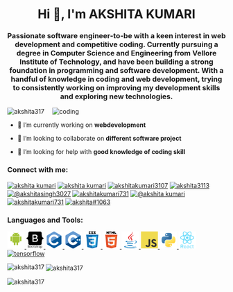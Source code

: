 <h1 align="center">Hi 👋, I'm AKSHITA KUMARI</h1>
<h3 align="center">Passionate software engineer-to-be with a keen interest in web development and competitive coding. Currently pursuing a degree in Computer Science and Engineering from Vellore Institute of Technology, and have been building a strong foundation in programming and software development. With a handful of knowledge in coding and web development, trying to consistently working on improving my development skills and exploring new technologies.</h3>
<img align="right" alt="coding" width="400" src="https://mir-s3-cdn-cf.behance.net/project_modules/disp/601014116770475.6068beff4640a.gif">
<p align="left"> <img src="https://komarev.com/ghpvc/?username=akshita317&label=Profile%20views&color=0e75b6&style=flat" alt="akshita317" /> </p>

- 🔭 I’m currently working on **webdevelopment**

- 👯 I’m looking to collaborate on **different software project**

- 🤝 I’m looking for help with **good knowledge of coding skill**

<h3 align="left">Connect with me:</h3>
<p align="left">
<a href="https://linkedin.com/in/akshita kumari" target="blank"><img align="center" src="https://raw.githubusercontent.com/rahuldkjain/github-profile-readme-generator/master/src/images/icons/Social/linked-in-alt.svg" alt="akshita kumari" height="30" width="40" /></a>
<a href="https://fb.com/akshita kumari" target="blank"><img align="center" src="https://raw.githubusercontent.com/rahuldkjain/github-profile-readme-generator/master/src/images/icons/Social/facebook.svg" alt="akshita kumari" height="30" width="40" /></a>
<a href="https://instagram.com/akshitakumari3107" target="blank"><img align="center" src="https://raw.githubusercontent.com/rahuldkjain/github-profile-readme-generator/master/src/images/icons/Social/instagram.svg" alt="akshitakumari3107" height="30" width="40" /></a>
<a href="https://www.codechef.com/users/akshita3113" target="blank"><img align="center" src="https://cdn.jsdelivr.net/npm/simple-icons@3.1.0/icons/codechef.svg" alt="akshita3113" height="30" width="40" /></a>
<a href="https://www.hackerrank.com/@akshitasingh3027" target="blank"><img align="center" src="https://raw.githubusercontent.com/rahuldkjain/github-profile-readme-generator/master/src/images/icons/Social/hackerrank.svg" alt="@akshitasingh3027" height="30" width="40" /></a>
<a href="https://www.leetcode.com/akshitakumari731" target="blank"><img align="center" src="https://raw.githubusercontent.com/rahuldkjain/github-profile-readme-generator/master/src/images/icons/Social/leet-code.svg" alt="akshitakumari731" height="30" width="40" /></a>
<a href="https://www.hackerearth.com/@akshita kumari" target="blank"><img align="center" src="https://raw.githubusercontent.com/rahuldkjain/github-profile-readme-generator/master/src/images/icons/Social/hackerearth.svg" alt="@akshita kumari" height="30" width="40" /></a>
<a href="https://auth.geeksforgeeks.org/user/akshitakumari731" target="blank"><img align="center" src="https://raw.githubusercontent.com/rahuldkjain/github-profile-readme-generator/master/src/images/icons/Social/geeks-for-geeks.svg" alt="akshitakumari731" height="30" width="40" /></a>
<a href="https://discord.gg/akshita#1063" target="blank"><img align="center" src="https://raw.githubusercontent.com/rahuldkjain/github-profile-readme-generator/master/src/images/icons/Social/discord.svg" alt="akshita#1063" height="30" width="40" /></a>
</p>

<h3 align="left">Languages and Tools:</h3>
<p align="left"> <a href="https://developer.android.com" target="_blank" rel="noreferrer"> <img src="https://raw.githubusercontent.com/devicons/devicon/master/icons/android/android-original-wordmark.svg" alt="android" width="40" height="40"/> </a> <a href="https://getbootstrap.com" target="_blank" rel="noreferrer"> <img src="https://raw.githubusercontent.com/devicons/devicon/master/icons/bootstrap/bootstrap-plain-wordmark.svg" alt="bootstrap" width="40" height="40"/> </a> <a href="https://www.cprogramming.com/" target="_blank" rel="noreferrer"> <img src="https://raw.githubusercontent.com/devicons/devicon/master/icons/c/c-original.svg" alt="c" width="40" height="40"/> </a> <a href="https://www.w3schools.com/cpp/" target="_blank" rel="noreferrer"> <img src="https://raw.githubusercontent.com/devicons/devicon/master/icons/cplusplus/cplusplus-original.svg" alt="cplusplus" width="40" height="40"/> </a> <a href="https://www.w3schools.com/css/" target="_blank" rel="noreferrer"> <img src="https://raw.githubusercontent.com/devicons/devicon/master/icons/css3/css3-original-wordmark.svg" alt="css3" width="40" height="40"/> </a> <a href="https://www.w3.org/html/" target="_blank" rel="noreferrer"> <img src="https://raw.githubusercontent.com/devicons/devicon/master/icons/html5/html5-original-wordmark.svg" alt="html5" width="40" height="40"/> </a> <a href="https://www.java.com" target="_blank" rel="noreferrer"> <img src="https://raw.githubusercontent.com/devicons/devicon/master/icons/java/java-original.svg" alt="java" width="40" height="40"/> </a> <a href="https://developer.mozilla.org/en-US/docs/Web/JavaScript" target="_blank" rel="noreferrer"> <img src="https://raw.githubusercontent.com/devicons/devicon/master/icons/javascript/javascript-original.svg" alt="javascript" width="40" height="40"/> </a> <a href="https://www.python.org" target="_blank" rel="noreferrer"> <img src="https://raw.githubusercontent.com/devicons/devicon/master/icons/python/python-original.svg" alt="python" width="40" height="40"/> </a> <a href="https://reactjs.org/" target="_blank" rel="noreferrer"> <img src="https://raw.githubusercontent.com/devicons/devicon/master/icons/react/react-original-wordmark.svg" alt="react" width="40" height="40"/> </a> <a href="https://www.tensorflow.org" target="_blank" rel="noreferrer"> <img src="https://www.vectorlogo.zone/logos/tensorflow/tensorflow-icon.svg" alt="tensorflow" width="40" height="40"/> </a> </p>

<p><img align="left" src="https://github-readme-stats.vercel.app/api/top-langs?username=akshita317&show_icons=true&locale=en&layout=compact" alt="akshita317" /></p>

<p>&nbsp;<img align="center" src="https://github-readme-stats.vercel.app/api?username=akshita317&show_icons=true&locale=en" alt="akshita317" /></p>

<p><img align="center" src="https://github-readme-streak-stats.herokuapp.com/?user=akshita317&" alt="akshita317" /></p>
